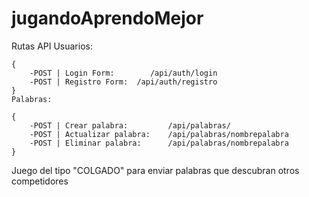 # jugandoAprendoMejor

Rutas API 
    Usuarios: 

    {
        -POST | Login Form:        /api/auth/login
        -POST | Registro Form:  /api/auth/registro
    }
    Palabras: 
    
    {
        -POST | Crear palabra:         /api/palabras/
        -POST | Actualizar palabra:    /api/palabras/nombrepalabra
        -POST | Eliminar palabra:      /api/palabras/nombrepalabra
    }

Juego del tipo "COLGADO" para enviar palabras que descubran otros competidores